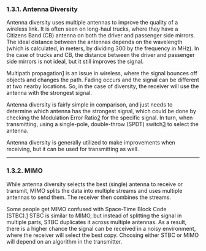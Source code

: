 ### 1.3.1. Antenna Diversity

Antenna diversity uses multiple antennas to improve the quality of a wireless link. It is often seen on long-haul trucks, where they have a Citizens Band (CB) antenna on both the driver and passenger side mirrors. The ideal distance between the antennas depends on the wavelength (which is calculated, in meters, by dividing 300 by the frequency in MHz). In the case of trucks and CB, the distance between the driver and passenger side mirrors is not ideal, but it still improves the signal.

Multipath propagation[1](https://portal.offsec.com/courses/pen-210-9545/learning/ieee-80211-15801/antenna-diversity-vs-mimo-15889/antenna-diversity-vs-mimo-15931#fn-local_id_193-1) is an issue in wireless, where the signal bounces off objects and changes the path. Fading occurs and the signal can be different at two nearby locations. So, in the case of diversity, the receiver will use the antenna with the strongest signal.

Antenna diversity is fairly simple in comparison, and just needs to determine which antenna has the strongest signal, which could be done by checking the Modulation Error Ratio[2](https://portal.offsec.com/courses/pen-210-9545/learning/ieee-80211-15801/antenna-diversity-vs-mimo-15889/antenna-diversity-vs-mimo-15931#fn-local_id_193-2) for the specific signal. In turn, when transmitting, using a single-pole, double-throw (SPDT) switch[3](https://portal.offsec.com/courses/pen-210-9545/learning/ieee-80211-15801/antenna-diversity-vs-mimo-15889/antenna-diversity-vs-mimo-15931#fn-local_id_193-3) to select the antenna.

Antenna diversity is generally utilized to make improvements when receiving, but it can be used for transmitting as well.

--------
### 1.3.2. MIMO

While antenna diversity selects the best (single) antenna to receive or transmit, MIMO splits the data into multiple streams and uses multiple antennas to send them. The receiver then combines the streams.

Some people get MIMO confused with Space-Time Block Code (STBC).[1](https://portal.offsec.com/courses/pen-210-9545/learning/ieee-80211-15801/antenna-diversity-vs-mimo-15889/mimo-15933#fn-local_id_194-1) STBC is similar to MIMO, but instead of splitting the signal in multiple parts, STBC duplicates it across multiple antennas. As a result, there is a higher chance the signal can be received in a noisy environment, where the receiver will select the best copy. Choosing either STBC or MIMO will depend on an algorithm in the transmitter.